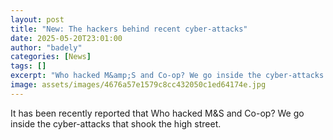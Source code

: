 ```yaml
---
layout: post
title: "New: The hackers behind recent cyber-attacks"
date: 2025-05-20T23:01:00
author: "badely"
categories: [News]
tags: []
excerpt: "Who hacked M&amp;S and Co-op? We go inside the cyber-attacks that shook the high street."
image: assets/images/4676a57e1579c8cc432050c1ed64174e.jpg
---
```


It has been recently reported that Who hacked M&amp;S and Co-op? We go inside the cyber-attacks that shook the high street.

